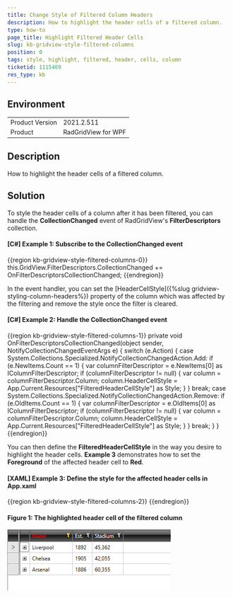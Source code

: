 ```yaml
---
title: Change Style of Filtered Column Headers
description: How to highlight the header cells of a filtered column.
type: how-to
page_title: Highlight Filtered Header Cells
slug: kb-gridview-style-filtered-columns
position: 0
tags: style, highlight, filtered, header, cells, column
ticketid: 1115469
res_type: kb
---
```


## Environment
<table>
	<tr>
		<td>Product Version</td>
		<td>2021.2.511</td>
	</tr>
	<tr>
		<td>Product</td>
		<td>RadGridView for WPF</td>
	</tr>
</table>

## Description

How to highlight the header cells of a filtered column.

## Solution

To style the header cells of a column after it has been filtered, you can handle the **CollectionChanged** event of RadGridView's **FilterDescriptors** collection.

#### __[C#] Example 1: Subscribe to the CollectionChanged event__

{{region kb-gridview-style-filtered-columns-0}}
	this.GridView.FilterDescriptors.CollectionChanged += OnFilterDescriptorsCollectionChanged;
{{endregion}}

In the event handler, you can set the [HeaderCellStyle]({%slug gridview-styling-column-headers%}) property of the column which was affected by the filtering and remove the style once the filter is cleared.

#### __[C#] Example 2: Handle the CollectionChanged event__

{{region kb-gridview-style-filtered-columns-1}}
	private void OnFilterDescriptorsCollectionChanged(object sender, NotifyCollectionChangedEventArgs e)
	{
		switch (e.Action)
		{
			case System.Collections.Specialized.NotifyCollectionChangedAction.Add:
				if (e.NewItems.Count == 1)
				{
					var columnFilterDescriptor = e.NewItems[0] as IColumnFilterDescriptor;
					if (columnFilterDescriptor != null)
					{
						var column = columnFilterDescriptor.Column;
						column.HeaderCellStyle = App.Current.Resources["FilteredHeaderCellStyle"] as Style;
					}
				}
				break;
			case System.Collections.Specialized.NotifyCollectionChangedAction.Remove:
				if (e.OldItems.Count == 1)
				{
					var columnFilterDescriptor = e.OldItems[0] as IColumnFilterDescriptor;
					if (columnFilterDescriptor != null)
					{
						var column = columnFilterDescriptor.Column;
						column.HeaderCellStyle = App.Current.Resources["FilteredHeaderCellStyle"] as Style;
					}
				}
				break;
		}
	}
{{endregion}}

You can then define the **FilteredHeaderCellStyle** in the way you desire to highlight the header cells. **Example 3** demonstrates how to set the **Foreground** of the affected header cell to **Red**.

#### __[XAML] Example 3: Define the style for the affected header cells in App.xaml__
{{region kb-gridview-style-filtered-columns-2}}
	<Style x:Key="FilteredHeaderCellStyle" TargetType="telerik:GridViewHeaderCell">
		<Setter Property="Foreground" Value="Red"/>
	</Style>
{{endregion}}

#### Figure 1: The highlighted header cell of the filtered column

![The highlighted header cell of the filtered column](images/kb-gridview-style-filtered-columns-1.png)

